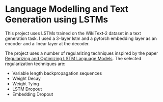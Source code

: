 # Language Modelling and Text Generation using LSTMs

This project uses LSTMs trained on the WikiText-2 dataset in a text generation task. I used a 3-layer lstm and a pytorch embedding layer as an encoder and a linear layer at the decoder. 

The project uses a number of regularizing techniques inspired by the paper [Regularizing and Optimizing LSTM Language Models](https://arxiv.org/pdf/1708.02182.pdf). The selected regularization techniques are:

* Variable length backpropagation sequences
* Weight Decay
* Weight Tying 
* LSTM Dropout
* Embedding Dropout
